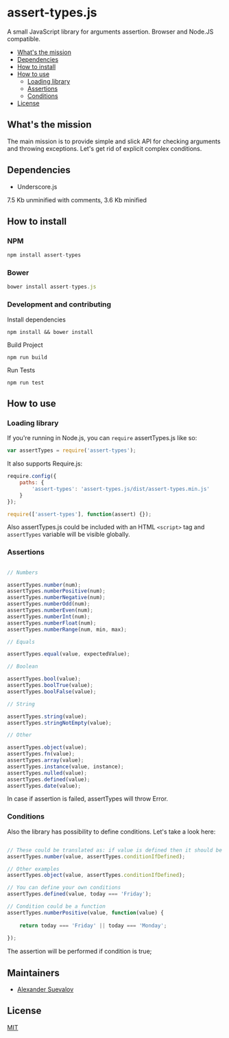 # assert-types.js

A small JavaScript library for arguments assertion. Browser and Node.JS compatible.

* [What's the mission](#whats-the-mission)
* [Dependencies](#dependencies)
* [How to install](#how-to-install)
* [How to use](#how-to-use)
  * [Loading library](#loading-library) 
  * [Assertions](#assertions)
  * [Conditions](#conditions)
* [License](#license)

## What's the mission

The main mission is to provide simple and slick API for checking arguments and throwing exceptions. Let's get rid of explicit complex conditions.

## Dependencies

- Underscore.js

7.5 Kb unminified with comments, 3.6 Kb minified

## How to install

### NPM

```javascript
npm install assert-types
```

### Bower

```javascript
bower install assert-types.js
```

### Development and contributing

Install dependencies

`npm install && bower install`

Build Project

`npm run build`

Run Tests

`npm run test`

## How to use

### Loading library

If you're running in Node.js, you can `require` assertTypes.js like so:

```javascript
var assertTypes = require('assert-types');
```

It also supports Require.js:

```javascript
require.config({
	paths: {
		'assert-types': 'assert-types.js/dist/assert-types.min.js'
	}
});

require(['assert-types'], function(assert) {});
```

Also assertTypes.js could be included with an HTML `<script>` tag and `assertTypes` variable will be visible globally.

### Assertions

```javascript

// Numbers

assertTypes.number(num);
assertTypes.numberPositive(num);
assertTypes.numberNegative(num);
assertTypes.numberOdd(num);
assertTypes.numberEven(num);
assertTypes.numberInt(num);
assertTypes.numberFloat(num);
assertTypes.numberRange(num, min, max);

// Equals

assertTypes.equal(value, expectedValue);

// Boolean

assertTypes.bool(value);
assertTypes.boolTrue(value);
assertTypes.boolFalse(value);

// String

assertTypes.string(value);
assertTypes.stringNotEmpty(value);

// Other 

assertTypes.object(value);
assertTypes.fn(value);
assertTypes.array(value);
assertTypes.instance(value, instance);
assertTypes.nulled(value); 
assertTypes.defined(value);
assertTypes.date(value);

```

In case if assertion is failed, assertTypes will throw Error.

### Conditions

Also the library has possibility to define conditions. Let's take a look here:

```javascript

// These could be translated as: if value is defined then it should be a number
assertTypes.number(value, assertTypes.conditionIfDefined);

// Other examples
assertTypes.object(value, assertTypes.conditionIfDefined);

// You can define your own conditions
assertTypes.defined(value, today === 'Friday'); 

// Condition could be a function
assertTypes.numberPositive(value, function(value) {
    
    return today === 'Friday' || today === 'Monday';
    
});

```

The assertion will be performed if condition is true;

## Maintainers

- [Alexander Suevalov](https://github.com/suevalov)

## License

[MIT](https://github.com/suevalov/assert-types.js/blob/master/LICENSE)
